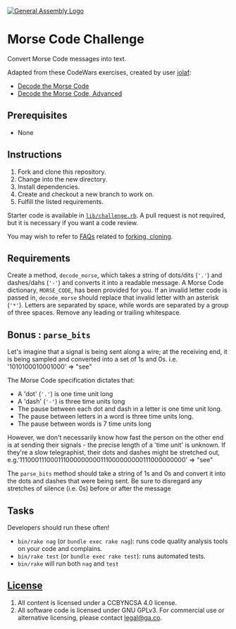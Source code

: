 [![General Assembly Logo](https://camo.githubusercontent.com/1a91b05b8f4d44b5bbfb83abac2b0996d8e26c92/687474703a2f2f692e696d6775722e636f6d2f6b6538555354712e706e67)](https://generalassemb.ly/education/web-development-immersive)

# Morse Code Challenge

Convert Morse Code messages into text.

Adapted from these CodeWars exercises, created by user [jolaf](http://www.codewars.com/users/jolaf):

-   [Decode the Morse Code](http://www.codewars.com/kata/decode-the-morse-code/ruby)
-   [Decode the Morse Code, Advanced](http://www.codewars.com/kata/decode-the-morse-code-advanced/ruby)

## Prerequisites

-   None

## Instructions

1.  Fork and clone this repository.
1.  Change into the new directory.
1.  Install dependencies.
1.  Create and checkout a new branch to work on.
1.  Fulfill the listed requirements.

Starter code is available in [`lib/challenge.rb`](lib/challenge.rb). A pull
request is not required, but it is necessary if you want a code review.

You may wish to refer to [FAQs](https://github.com/ga-wdi-boston/meta/wiki/)
related to [forking,
cloning](https://github.com/ga-wdi-boston/meta/wiki/ForkAndClone).

## Requirements

Create a method, `decode_morse`, which takes a string of dots/dits (`'.'`) and
 dashes/dahs (`'-'`) and converts it into a readable message.
A Morse Code dictionary, `MORSE_CODE`, has been provided for you.
If an invalid letter code is passed in, `decode_morse` should replace that
 invalid letter with an asterisk (`'*'`).
Letters are separated by space, while words are separated by a group of
 three spaces.
Remove any leading or trailing whitespace.

## Bonus : `parse_bits`

Let's imagine that a signal is being sent along a wire; at the receiving end,
 it is being sampled and converted into a set of 1s and 0s.
i.e.
'1010100010001000' => "see"

The Morse Code specification dictates that:

-   A 'dot' (`'.'`) is one time unit long
-   A 'dash' (`'-'`) is three time units long
-   The pause between each dot and dash in a letter is one time unit long.
-   The pause between letters in a word is three time units long.
-   The pause between words is 7 time units long

However, we don't necessarily know how fast the person on the other end is at
 sending their signals - the precise length of a 'time unit' is unknown.
If they're a slow telegraphist, their dots and dashes might be stretched out,
 e.g.'111000111000111000000000111000000000111000000000' => "see"

The `parse_bits` method should take a string of 1s and 0s and convert it into
 the dots and dashes that were being sent.
Be sure to disregard any stretches of silence (i.e. 0s) before or after the
 message
## Tasks

Developers should run these often!

- `bin/rake nag`  (or `bundle exec rake nag`): runs code quality analysis tools on your code and complains.
- `bin/rake test` (or `bundle exec rake test`): runs automated tests.
- `bin/rake` will run both `nag` and `test`

## [License](LICENSE)

1.  All content is licensed under a CC­BY­NC­SA 4.0 license.
1.  All software code is licensed under GNU GPLv3. For commercial use or
    alternative licensing, please contact legal@ga.co.
